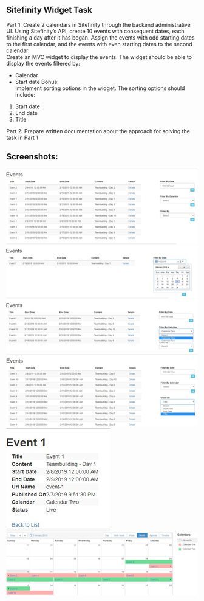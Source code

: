 ## Sitefinity Widget Task
Part 1:
Create 2 calendars in Sitefinity through the backend administrative UI. 
Using Sitefinity’s API, create 10 events with consequent dates, each finishing a day after it has began. 
Assign the events with odd starting dates to the first calendar, and the events with even starting dates to the second calendar.  
Create an MVC widget to display the events. 
The widget should be able to display the events filtered by: 
- Calendar 
- Start date 
Bonus:  
Implement sorting options in the widget. 
The sorting options should include: 
1. Start date 
2. End date 
3. Title 

Part 2:
Prepare written documentation about the approach for solving the task in Part 1 

## Screenshots:
<img src="screenshots/1.jpg">
<img src="screenshots/2.jpg">
<img src="screenshots/3.jpg">
<img src="screenshots/4.jpg">
<img src="screenshots/5.jpg">
<img src="screenshots/6.jpg">


